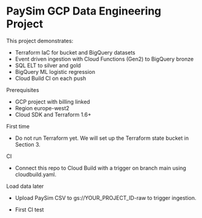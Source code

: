 # PaySim GCP Data Engineering Project

This project demonstrates:
- Terraform IaC for bucket and BigQuery datasets
- Event driven ingestion with Cloud Functions (Gen2) to BigQuery bronze
- SQL ELT to silver and gold
- BigQuery ML logistic regression
- Cloud Build CI on each push

Prerequisites
- GCP project with billing linked
- Region europe-west2
- Cloud SDK and Terraform 1.6+

First time
- Do not run Terraform yet. We will set up the Terraform state bucket in Section 3.

CI
- Connect this repo to Cloud Build with a trigger on branch main using cloudbuild.yaml.

Load data later
- Upload PaySim CSV to gs://YOUR_PROJECT_ID-raw to trigger ingestion.

- First CI test